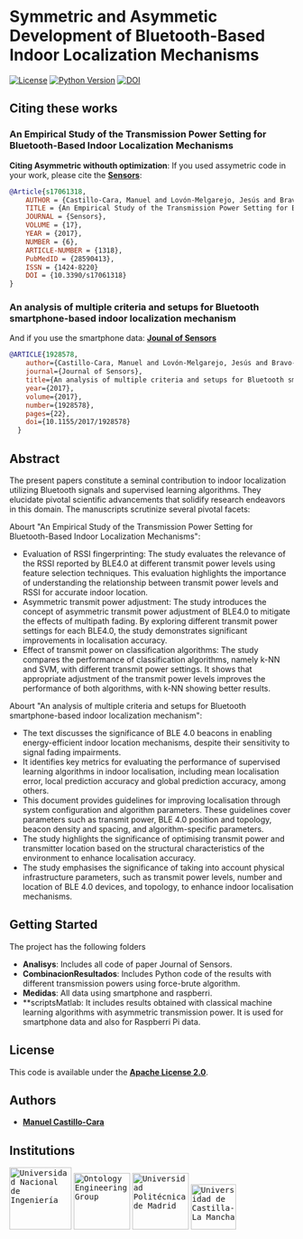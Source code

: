 # Symmetric and Asymmetic Development of Bluetooth-Based Indoor Localization Mechanisms

[![License](https://img.shields.io/badge/license-Apache%202.0-blue)](https://github.com/oeg-upm/TINTOlib-Documentation/blob/main/LICENSE)
[![Python Version](https://img.shields.io/badge/Python-3.7%20%7C%203.8%20%7C%203.9%20%7C%203.10%20%7C%203.11-blue)](https://pypi.python.org/pypi/)
[![DOI](https://zenodo.org/badge/DOI/10.5281/zenodo.10620393.svg)](https://doi.org/10.5281/zenodo.10620393)


## Citing these works

### An Empirical Study of the Transmission Power Setting for Bluetooth-Based Indoor Localization Mechanisms

**Citing Asymmetric withouth optimization**: If you used assymetric code in your work, please cite the **[Sensors](https://www.mdpi.com/1424-8220/17/6/1318)**:

```bib
@Article{s17061318,
    AUTHOR = {Castillo-Cara, Manuel and Lovón-Melgarejo, Jesús and Bravo-Rocca, Gusseppe and Orozco-Barbosa, Luis and García-Varea, Ismael},
    TITLE = {An Empirical Study of the Transmission Power Setting for Bluetooth-Based Indoor Localization Mechanisms},
    JOURNAL = {Sensors},
    VOLUME = {17},
    YEAR = {2017},
    NUMBER = {6},
    ARTICLE-NUMBER = {1318},
    PubMedID = {28590413},
    ISSN = {1424-8220}
    DOI = {10.3390/s17061318}
}
```

### An analysis of multiple criteria and setups for Bluetooth smartphone-based indoor localization mechanism

And if you use the smartphone data: **[Jounal of Sensors](https://www.hindawi.com/journals/js/2017/1928578/)** 

```bib
@ARTICLE{1928578,
    author={Castillo-Cara, Manuel and Lovón-Melgarejo, Jesús and Bravo-Rocca, Gusseppe and Orozco-Barbosa, Luis and García-Varea, Ismael},
    journal={Journal of Sensors}, 
    title={An analysis of multiple criteria and setups for Bluetooth smartphone-based indoor localization mechanism}, 
    year={2017},
    volume={2017},
    number={1928578},
    pages={22},
    doi={10.1155/2017/1928578}
  }
```


## Abstract

The present papers constitute a seminal contribution to indoor localization utilizing Bluetooth signals and supervised learning algorithms. They elucidate pivotal scientific advancements that solidify research endeavors in this domain. The manuscripts scrutinize several pivotal facets:

Abourt "An Empirical Study of the Transmission Power Setting for Bluetooth-Based Indoor Localization Mechanisms":
- Evaluation of RSSI fingerprinting: The study evaluates the relevance of the RSSI reported by BLE4.0 at different transmit power levels using feature selection techniques. This evaluation highlights the importance of understanding the relationship between transmit power levels and RSSI for accurate indoor location.
- Asymmetric transmit power adjustment: The study introduces the concept of asymmetric transmit power adjustment of BLE4.0 to mitigate the effects of multipath fading. By exploring different transmit power settings for each BLE4.0, the study demonstrates significant improvements in localisation accuracy.
- Effect of transmit power on classification algorithms: The study compares the performance of classification algorithms, namely k-NN and SVM, with different transmit power settings. It shows that appropriate adjustment of the transmit power levels improves the performance of both algorithms, with k-NN showing better results.

Abourt "An analysis of multiple criteria and setups for Bluetooth smartphone-based indoor localization mechanism":
- The text discusses the significance of BLE 4.0 beacons in enabling energy-efficient indoor location mechanisms, despite their sensitivity to signal fading impairments.
- It identifies key metrics for evaluating the performance of supervised learning algorithms in indoor localisation, including mean localisation error, local prediction accuracy and global prediction accuracy, among others.
- This document provides guidelines for improving localisation through system configuration and algorithm parameters. These guidelines cover parameters such as transmit power, BLE 4.0 position and topology, beacon density and spacing, and algorithm-specific parameters.
- The study highlights the significance of optimising transmit power and transmitter location based on the structural characteristics of the environment to enhance localisation accuracy. 
- The study emphasises the significance of taking into account physical infrastructure parameters, such as transmit power levels, number and location of BLE 4.0 devices, and topology, to enhance indoor localisation mechanisms.

## Getting Started
The project has the following folders
- **Analisys**: Includes all code of paper Journal of Sensors.
- **CombinacionResultados**: Includes Python code of the results with different transmission powers using force-brute algorithm.
- **Medidas**: All data using smartphone and raspberri.
- **scriptsMatlab: It includes results obtained with classical machine learning algorithms with asymmetric transmission power. It is used for smartphone data and also for Raspberri Pi data.

## License

This code is available under the **[Apache License 2.0](https://github.com/oeg-upm/TINTOlib-Documentation/blob/main/LICENSE)**.

## Authors
- **[Manuel Castillo-Cara](https://github.com/manwestc)**


## Institutions

<kbd><img src="https://www.uni.edu.pe/images/logos/logo_uni_2016.png" alt="Universidad Nacional de Ingeniería" width="110"></kbd>
<kbd><img src="https://raw.githubusercontent.com/oeg-upm/TINTO/main/assets/logo-oeg.png" alt="Ontology Engineering Group" width="100"></kbd> 
<kbd><img src="https://raw.githubusercontent.com/oeg-upm/TINTO/main/assets/logo-upm.png" alt="Universidad Politécnica de Madrid" width="100"></kbd>
<kbd><img src="https://raw.githubusercontent.com/oeg-upm/TINTO/main/assets/logo-uclm.png" alt="Universidad de Castilla-La Mancha" width="80"></kbd> 
